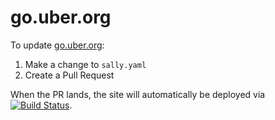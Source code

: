 # go.uber.org

To update [go.uber.org](https://go.uber.org/):

1. Make a change to `sally.yaml`
2. Create a Pull Request

When the PR lands, the site will automatically be deployed via [![Build Status](https://travis-ci.org/uber/go.uber.org.svg?branch=master)](https://travis-ci.org/uber/go.uber.org).
